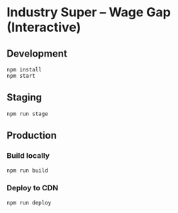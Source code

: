 # Industry Super – Wage Gap (Interactive)

## Development

```
npm install
npm start
```

## Staging

```
npm run stage
```

## Production

### Build locally

```
npm run build
```

### Deploy to CDN

```
npm run deploy
```
